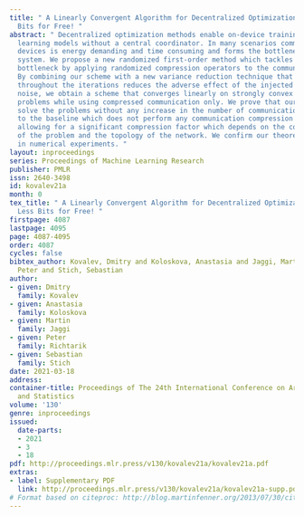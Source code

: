 ```yaml
---
title: " A Linearly Convergent Algorithm for Decentralized Optimization: Sending Less
  Bits for Free! "
abstract: " Decentralized optimization methods enable on-device training of machine
  learning models without a central coordinator. In many scenarios communication between
  devices is energy demanding and time consuming and forms the bottleneck of the entire
  system. We propose a new randomized first-order method which tackles the communication
  bottleneck by applying randomized compression operators to the communicated messages.
  By combining our scheme with a new variance reduction technique that progressively
  throughout the iterations reduces the adverse effect of the injected quantization
  noise, we obtain a scheme that converges linearly on strongly convex decentralized
  problems while using compressed communication only. We prove that our method can
  solve the problems without any increase in the number of communications compared
  to the baseline which does not perform any communication compression while still
  allowing for a significant compression factor which depends on the conditioning
  of the problem and the topology of the network. We confirm our theoretical findings
  in numerical experiments. "
layout: inproceedings
series: Proceedings of Machine Learning Research
publisher: PMLR
issn: 2640-3498
id: kovalev21a
month: 0
tex_title: " A Linearly Convergent Algorithm for Decentralized Optimization: Sending
  Less Bits for Free! "
firstpage: 4087
lastpage: 4095
page: 4087-4095
order: 4087
cycles: false
bibtex_author: Kovalev, Dmitry and Koloskova, Anastasia and Jaggi, Martin and Richtarik,
  Peter and Stich, Sebastian
author:
- given: Dmitry
  family: Kovalev
- given: Anastasia
  family: Koloskova
- given: Martin
  family: Jaggi
- given: Peter
  family: Richtarik
- given: Sebastian
  family: Stich
date: 2021-03-18
address: 
container-title: Proceedings of The 24th International Conference on Artificial Intelligence
  and Statistics
volume: '130'
genre: inproceedings
issued:
  date-parts:
  - 2021
  - 3
  - 18
pdf: http://proceedings.mlr.press/v130/kovalev21a/kovalev21a.pdf
extras:
- label: Supplementary PDF
  link: http://proceedings.mlr.press/v130/kovalev21a/kovalev21a-supp.pdf
# Format based on citeproc: http://blog.martinfenner.org/2013/07/30/citeproc-yaml-for-bibliographies/
---
```

